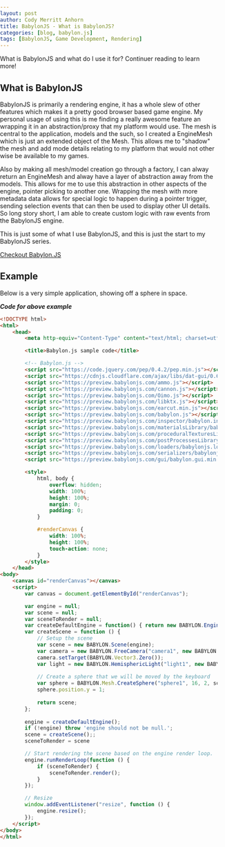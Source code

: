 ```yaml
---
layout: post
author: Cody Merritt Anhorn
title: BabylonJS - What is BabylonJS?
categories: [blog, babylon.js]
tags: [BabylonJS, Game Development, Rendering]
---
```


What is BabylonJS and what do I use it for? Continuer reading to learn more!

## What is BabylonJS

BabylonJS is primarily a rendering engine, it has a whole slew of other features which makes it a pretty good browser based game engine. My personal usage of using this is me finding a really awesome feature an wrapping it in an abstraction/proxy that my platform would use. The mesh is central to the application, models and the such, so I created a EngineMesh which is just an extended object of the Mesh. This allows me to "shadow" the mesh and add mode details relating to my platform that would not other wise be available to my games.

Also by making all mesh/model creation go through a factory, I can alway return an EngineMesh and alway have a layer of abstraction away from the models. This allows for me to use this abstraction in other aspects of the engine, pointer picking to another one. Wrapping the mesh with more metadata data allows for special logic to happen during a pointer trigger, sending selection events that can then be used to display other UI details. So long story short, I am able to create custom logic with raw events from the BabylonJS engine.

This is just some of what I use BabylonJS, and this is just the start to my BabylonJS series. 

<a href="https://www.babylonjs.com/" target="_blank">Checkout Babylon.JS</a>

## Example

Below is a very simple application, showing off a sphere in space.

<script src="https://code.jquery.com/pep/0.4.2/pep.min.js"></script>
<script src="https://cdnjs.cloudflare.com/ajax/libs/dat-gui/0.6.2/dat.gui.min.js"></script>
<script src="https://preview.babylonjs.com/ammo.js"></script>
<script src="https://preview.babylonjs.com/cannon.js"></script>
<script src="https://preview.babylonjs.com/Oimo.js"></script>
<script src="https://preview.babylonjs.com/libktx.js"></script>
<script src="https://preview.babylonjs.com/earcut.min.js"></script>
<script src="https://preview.babylonjs.com/babylon.js"></script>
<script src="https://preview.babylonjs.com/inspector/babylon.inspector.bundle.js"></script>
<script src="https://preview.babylonjs.com/materialsLibrary/babylonjs.materials.min.js"></script>
<script src="https://preview.babylonjs.com/proceduralTexturesLibrary/babylonjs.proceduralTextures.min.js"></script>
<script src="https://preview.babylonjs.com/postProcessesLibrary/babylonjs.postProcess.min.js"></script>
<script src="https://preview.babylonjs.com/loaders/babylonjs.loaders.js"></script>
<script src="https://preview.babylonjs.com/serializers/babylonjs.serializers.min.js"></script>
<script src="https://preview.babylonjs.com/gui/babylon.gui.min.js"></script>
<style>
    html, body {
        width: 100%;
        height: 100%;
        margin: 0;
        padding: 0;
    }
    #renderCanvas {
        width: 100%;
        height: 100%;
        touch-action: none;
    }
</style>
<canvas id="renderCanvas"></canvas>
<script>
    var canvas = document.getElementById("renderCanvas");
    var engine = null;
    var scene = null;
    var sceneToRender = null;
    var createDefaultEngine = function() { return new BABYLON.Engine(canvas, true, { preserveDrawingBuffer: true, stencil: true }); };
    var createScene = function () {
        var scene = new BABYLON.Scene(engine);
        var camera = new BABYLON.FreeCamera("camera1", new BABYLON.Vector3(0, 5, -10), scene);
        camera.setTarget(BABYLON.Vector3.Zero());
        var light = new BABYLON.HemisphericLight("light1", new BABYLON.Vector3(0, 1, 0), scene);
        var sphere = BABYLON.Mesh.CreateSphere("sphere1", 16, 2, scene);
        sphere.position.y = 1;
        return scene;
    };
    engine = createDefaultEngine();
    if (!engine) throw 'engine should not be null.';
    scene = createScene();;
    sceneToRender = scene
    engine.runRenderLoop(function () {
        if (sceneToRender) {
            sceneToRender.render();
        }
    });
    window.addEventListener("resize", function () {
        engine.resize();
    });
</script>

***Code for above example***
~~~ html
<!DOCTYPE html>
<html>
    <head>
        <meta http-equiv="Content-Type" content="text/html; charset=utf-8" />

        <title>Babylon.js sample code</title>

        <!-- Babylon.js -->
        <script src="https://code.jquery.com/pep/0.4.2/pep.min.js"></script>
        <script src="https://cdnjs.cloudflare.com/ajax/libs/dat-gui/0.6.2/dat.gui.min.js"></script>
        <script src="https://preview.babylonjs.com/ammo.js"></script>
        <script src="https://preview.babylonjs.com/cannon.js"></script>
        <script src="https://preview.babylonjs.com/Oimo.js"></script>
        <script src="https://preview.babylonjs.com/libktx.js"></script>
        <script src="https://preview.babylonjs.com/earcut.min.js"></script>
        <script src="https://preview.babylonjs.com/babylon.js"></script>
        <script src="https://preview.babylonjs.com/inspector/babylon.inspector.bundle.js"></script>
        <script src="https://preview.babylonjs.com/materialsLibrary/babylonjs.materials.min.js"></script>
        <script src="https://preview.babylonjs.com/proceduralTexturesLibrary/babylonjs.proceduralTextures.min.js"></script>
        <script src="https://preview.babylonjs.com/postProcessesLibrary/babylonjs.postProcess.min.js"></script>
        <script src="https://preview.babylonjs.com/loaders/babylonjs.loaders.js"></script>
        <script src="https://preview.babylonjs.com/serializers/babylonjs.serializers.min.js"></script>
        <script src="https://preview.babylonjs.com/gui/babylon.gui.min.js"></script>

        <style>
            html, body {
                overflow: hidden;
                width: 100%;
                height: 100%;
                margin: 0;
                padding: 0;
            }

            #renderCanvas {
                width: 100%;
                height: 100%;
                touch-action: none;
            }
        </style>
    </head>
<body>
    <canvas id="renderCanvas"></canvas>
    <script>
        var canvas = document.getElementById("renderCanvas");

        var engine = null;
        var scene = null;
        var sceneToRender = null;
        var createDefaultEngine = function() { return new BABYLON.Engine(canvas, true, { preserveDrawingBuffer: true, stencil: true }); };
        var createScene = function () {
            // Setup the scene
            var scene = new BABYLON.Scene(engine);
            var camera = new BABYLON.FreeCamera("camera1", new BABYLON.Vector3(0, 5, -10), scene);
            camera.setTarget(BABYLON.Vector3.Zero());
            var light = new BABYLON.HemisphericLight("light1", new BABYLON.Vector3(0, 1, 0), scene);
        
            // Create a sphere that we will be moved by the keyboard
            var sphere = BABYLON.Mesh.CreateSphere("sphere1", 16, 2, scene);
            sphere.position.y = 1;
            
            return scene;
        };
        
        engine = createDefaultEngine();
        if (!engine) throw 'engine should not be null.';
        scene = createScene();;
        sceneToRender = scene

        // Start rendering the scene based on the engine render loop.
        engine.runRenderLoop(function () {
            if (sceneToRender) {
                sceneToRender.render();
            }
        });

        // Resize
        window.addEventListener("resize", function () {
            engine.resize();
        });
    </script>
</body>
</html>

~~~